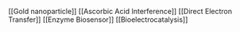 [[Gold nanoparticle]]
[[Ascorbic Acid Interference]]
[[Direct Electron Transfer]]
[[Enzyme Biosensor]]
[[Bioelectrocatalysis]]
